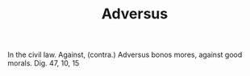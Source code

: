 ---
title: Adversus
letter: A
permalink: "/definitions/adversus.html"
body: In the civil law. Against, (contra.) Adversus bonos mores, against good morals.
  Dig. 47, 10, 15
published_at: '2018-07-07'
source: Black's Law Dictionary
layout: post
---